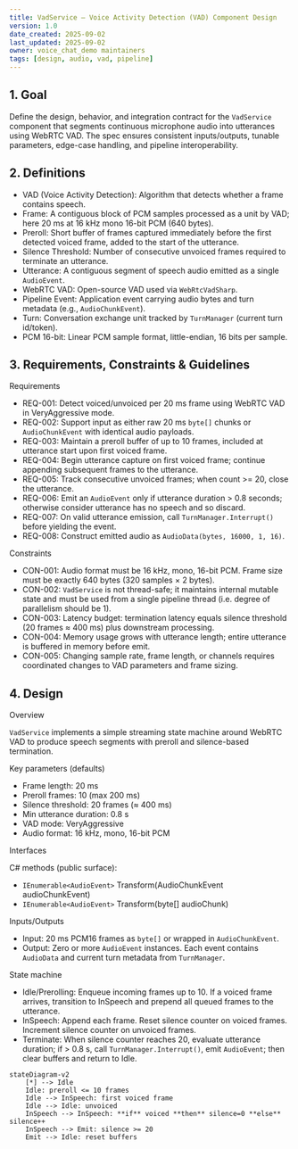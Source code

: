```yaml
---
title: VadService — Voice Activity Detection (VAD) Component Design
version: 1.0
date_created: 2025-09-02
last_updated: 2025-09-02
owner: voice_chat_demo maintainers
tags: [design, audio, vad, pipeline]
---
```


## 1. Goal

Define the design, behavior, and integration contract for the `VadService` component that segments continuous microphone audio into utterances using WebRTC VAD. The spec ensures consistent inputs/outputs, tunable parameters, edge-case handling, and pipeline interoperability.

## 2. Definitions

- VAD (Voice Activity Detection): Algorithm that detects whether a frame contains speech.
- Frame: A contiguous block of PCM samples processed as a unit by VAD; here 20 ms at 16 kHz mono 16-bit PCM (640 bytes).
- Preroll: Short buffer of frames captured immediately before the first detected voiced frame, added to the start of the utterance.
- Silence Threshold: Number of consecutive unvoiced frames required to terminate an utterance.
- Utterance: A contiguous segment of speech audio emitted as a single `AudioEvent`.
- WebRTC VAD: Open-source VAD used via `WebRtcVadSharp`.
- Pipeline Event: Application event carrying audio bytes and turn metadata (e.g., `AudioChunkEvent`).
- Turn: Conversation exchange unit tracked by `TurnManager` (current turn id/token).
- PCM 16-bit: Linear PCM sample format, little-endian, 16 bits per sample.

## 3. Requirements, Constraints & Guidelines

Requirements

- REQ-001: Detect voiced/unvoiced per 20 ms frame using WebRTC VAD in VeryAggressive mode.
- REQ-002: Support input as either raw 20 ms `byte[]` chunks or `AudioChunkEvent` with identical audio payloads.
- REQ-003: Maintain a preroll buffer of up to 10 frames, included at utterance start upon first voiced frame.
- REQ-004: Begin utterance capture on first voiced frame; continue appending subsequent frames to the utterance.
- REQ-005: Track consecutive unvoiced frames; when count >= 20, close the utterance.
- REQ-006: Emit an `AudioEvent` only if utterance duration > 0.8 seconds; otherwise consider utterance has no speech and so discard.
- REQ-007: On valid utterance emission, call `TurnManager.Interrupt()` before yielding the event.
- REQ-008: Construct emitted audio as `AudioData(bytes, 16000, 1, 16)`.

Constraints

- CON-001: Audio format must be 16 kHz, mono, 16-bit PCM. Frame size must be exactly 640 bytes (320 samples × 2 bytes).
- CON-002: `VadService` is not thread-safe; it maintains internal mutable state and must be used from a single pipeline thread (i.e. degree of parallelism should be 1).
- CON-003: Latency budget: termination latency equals silence threshold (20 frames ≈ 400 ms) plus downstream processing.
- CON-004: Memory usage grows with utterance length; entire utterance is buffered in memory before emit.
- CON-005: Changing sample rate, frame length, or channels requires coordinated changes to VAD parameters and frame sizing.

## 4. Design

Overview

`VadService` implements a simple streaming state machine around WebRTC VAD to produce speech segments with preroll and silence-based termination.

Key parameters (defaults)

- Frame length: 20 ms
- Preroll frames: 10 (max 200 ms)
- Silence threshold: 20 frames (≈ 400 ms)
- Min utterance duration: 0.8 s
- VAD mode: VeryAggressive
- Audio format: 16 kHz, mono, 16-bit PCM

Interfaces

C# methods (public surface):

- `IEnumerable<AudioEvent>` Transform(AudioChunkEvent audioChunkEvent)
- `IEnumerable<AudioEvent>` Transform(byte[] audioChunk)

Inputs/Outputs

- Input: 20 ms PCM16 frames as `byte[]` or wrapped in `AudioChunkEvent`.
- Output: Zero or more `AudioEvent` instances. Each event contains `AudioData` and current turn metadata from `TurnManager`.

State machine

- Idle/Prerolling: Enqueue incoming frames up to 10. If a voiced frame arrives, transition to InSpeech and prepend all queued frames to the utterance.
- InSpeech: Append each frame. Reset silence counter on voiced frames. Increment silence counter on unvoiced frames.
- Terminate: When silence counter reaches 20, evaluate utterance duration; if > 0.8 s, call `TurnManager.Interrupt()`, emit `AudioEvent`; then clear buffers and return to Idle.

```mermaid
stateDiagram-v2
    [*] --> Idle
    Idle: preroll <= 10 frames
    Idle --> InSpeech: first voiced frame
    Idle --> Idle: unvoiced
    InSpeech --> InSpeech: **if** voiced **then** silence=0 **else** silence++
    InSpeech --> Emit: silence >= 20
    Emit --> Idle: reset buffers
```
